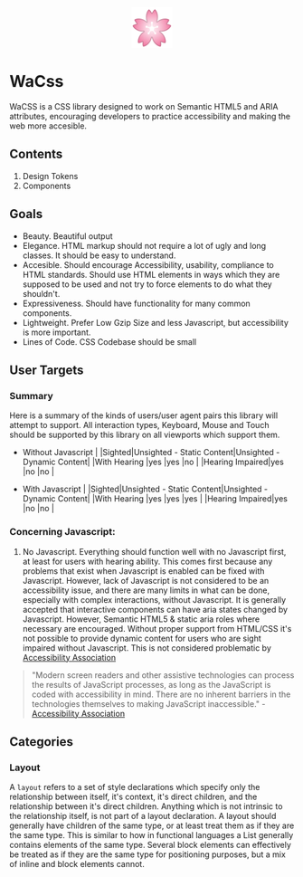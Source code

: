 <p align="center">
  <img src="./cherry_blossom_72.png" />
</p>

# WaCss

WaCSS is a CSS library designed to work on Semantic HTML5 and ARIA attributes, encouraging developers to practice accessibility and making the web more accesible.

## Contents

1. Design Tokens
2. Components

## Goals

- Beauty. Beautiful output
- Elegance. HTML markup should not require a lot of ugly and long classes. It should be easy to understand.
- Accesible. Should encourage Accessibility, usability, compliance to HTML standards. Should use HTML elements in ways which they are supposed to be used and not try to force elements to do what they shouldn't.
- Expressiveness. Should have functionality for many common components.
- Lightweight. Prefer Low Gzip Size and less Javascript, but accessibility is more important.
- Lines of Code. CSS Codebase should be small

## User Targets

### Summary

Here is a summary of the kinds of users/user agent pairs this library will attempt to support. All interaction types, Keyboard, Mouse and Touch should be supported by this library on all viewports which support them. 

- Without Javascript
|                |Sighted|Unsighted - Static Content|Unsighted - Dynamic Content|
|With Hearing    |yes    |yes                       |no                         |
|Hearing Impaired|yes    |no                        |no                         |

- With Javascript
|                |Sighted|Unsighted - Static Content|Unsighted - Dynamic Content|
|With Hearing    |yes    |yes                       |yes                        |
|Hearing Impaired|yes    |no                        |no                         |

### Concerning Javascript:

1. No Javascript. Everything should function well with no Javascript first, at least for users with hearing ability. This comes first because any problems that exist when Javascript is enabled can be fixed with Javascript. However, lack of Javascript is not considered to be an accessibility issue, and there are many limits in what can be done, especially with complex interactions, without Javascript. It is generally accepted that interactive components can have aria states changed by Javascript. However, Semantic HTML5 & static aria roles where necessary are encouraged. Without proper support from HTML/CSS it's not possible to provide dynamic content for users who are sight impaired without Javascript. This is not considered problematic by [Accessibility Association][AA]

> "Modern screen readers and other assistive technologies can process the results of JavaScript processes, as long as the JavaScript is coded with accessibility in mind. There are no inherent barriers in the technologies themselves to making JavaScript inaccessible."
> \- [Accessibility Association][WAS]
  
## Categories

### Layout

A `layout` refers to a set of style declarations which specify only the relationship between itself, it's context, it's direct children, and the relationship between it's direct children. Anything which is not intrinsic to the relationship itself, is not part of a layout declaration. A layout should generally have children of the same type, or at least treat them as if they are the same type. This is similar to how in functional languages a List generally contains elements of the same type. Several block elements can effectively be treated as if they are the same type for positioning purposes, but a mix of inline and block elements cannot.

<!-- 
### Component
A `component` refers to a set of style declarations which specify  
--> 

[WAS]: https://www.accessibilityassociation.org/resource/WAS_Certification_FInal_2020_FINAL
[AA]: https://www.accessibilityassociation.org
